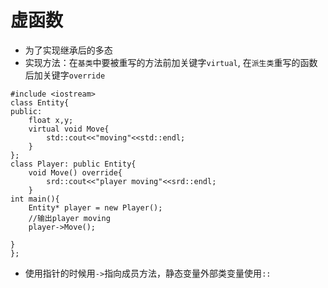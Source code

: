 # 虚函数
- 为了实现继承后的多态
- 实现方法：在`基类`中要被重写的方法前加关键字`virtual`, 在`派生类`重写的函数后加关键字`override`
```cfgrlanguage
#include <iostream>
class Entity{
public:
    float x,y;
    virtual void Move{
        std::cout<<"moving"<<std::endl;
    }
};
class Player: public Entity{
    void Move() override{
        srd::cout<<"player moving"<<srd::endl;
    }
int main(){
    Entity* player = new Player();
    //输出player moving
    player->Move();
    
}
};
```
- 使用指针的时候用`->`指向成员方法，静态变量外部类变量使用`::`